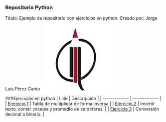 ### Repositorio Python
Titulo: Ejemplo de repositorio con ejercicios en python.
Creado por: Jorge Luis Pérez Canto
![](/img/LogoEFPEM.jpg)

###Ejercicios en python
| Link  | Descripción |
| ------------- | ------------- |
| [Ejercicio 1](./ejercicio1.py) | Tabla de multiplicar de forma inversa  |
| [Ejercicio 2](./ejercicio2.py) | Invertir texto, contar vocales y promedio de caracteres. |
| [Ejercicio 3](./ejercicio3.py) | Conversión decimal a binario.  |